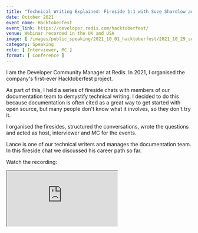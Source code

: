 ```yaml
---
title: "Technical Writing Explained: Fireside 1:1 with Suze Shardlow and Lance Leonard"
date: October 2021
event_name: Hacktoberfest
event_link: https://developer.redis.com/hacktoberfest/
venue: Webinar recorded in the UK and USA
image: [ /images/public_speaking/2021_10_01_hacktoberfest/2021_10_29_suze_lance_fireside/lance_fireside.jpg ]
category: Speaking
role: [ Interviewer, MC ]
format: [ Conference ]
---
```


I am the Developer Community Manager at Redis.  In 2021, I organised the company's first-ever Hacktoberfest project.

As part of this, I held a series of fireside chats with members of our documentation team to demystify technical writing.  I decided to do this because documentation is often cited as a great way to get started with open source, but many people don't know what it involves, so they don't try it.

I organised the firesides, structured the conversations, wrote the questions and acted as host, interviewer and MC for the events.

Lance is one of our technical writers and manages the documentation team.  In this fireside chat we discussed his career path so far.

Watch the recording:

<div class="embed-responsive embed-responsive-16by9">
  <iframe class="embed-responsive-item" src="https://www.youtube.com/embed/SeK0OGF5dgE" allowfullscreen></iframe>
</div><br/>
